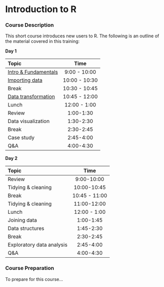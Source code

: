 
# Introduction to R

### Course Description

This short course introduces new users to R. The following is an outline
of the material covered in this training:

**Day
1**

| Topic                                                                       |     Time      |
| :-------------------------------------------------------------------------- | :-----------: |
| [Intro & Fundamentals](https://uc-r.github.io/Intro-R/day-1a-intro.html)    | 9:00 - 10:00  |
| [Importing data](https://uc-r.github.io/Intro-R/day-1b-import.html)         | 10:00 - 10:30 |
| Break                                                                       | 10:30 - 10:45 |
| [Data transformation](https://uc-r.github.io/Intro-R/day-1c-transform.html) | 10:45 - 12:00 |
| Lunch                                                                       | 12:00 - 1:00  |
| Review                                                                      |   1:00-1:30   |
| Data visualization                                                          |   1:30-2:30   |
| Break                                                                       |   2:30-2:45   |
| Case study                                                                  |   2:45-4:00   |
| Q\&A                                                                        |   4:00-4:30   |

**Day 2**

| Topic                     |     Time      |
| :------------------------ | :-----------: |
| Review                    |  9:00-10:00   |
| Tidying & cleaning        |  10:00-10:45  |
| Break                     | 10:45 - 11:00 |
| Tidying & cleaning        |  11:00-12:00  |
| Lunch                     | 12:00 - 1:00  |
| Joining data              |   1:00-1:45   |
| Data structures           |   1:45-2:30   |
| Break                     |   2:30-2:45   |
| Exploratory data analysis |   2:45-4:00   |
| Q\&A                      |   4:00-4:30   |

### Course Preparation

To prepare for this course…
